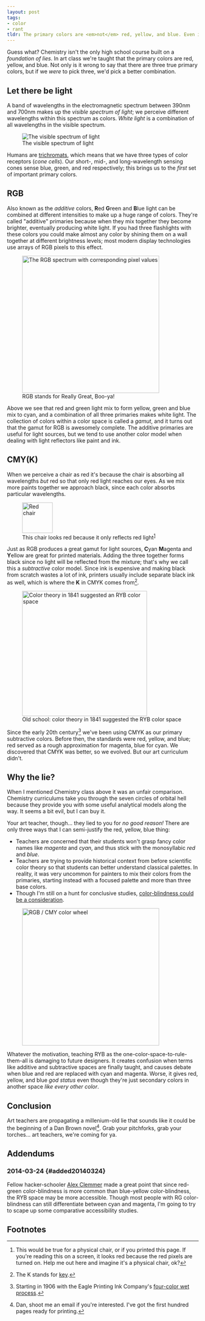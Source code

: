 ```yaml
---
layout: post
tags:
- color
- rant
tldr: The primary colors are <em>not</em> red, yellow, and blue. Even if they were, they wouldn't be the <em>only</em> primary colors.
---
```

Guess what? Chemistry isn't the only high school course built on a _foundation of lies_. In art class we're taught that the primary colors are red, yellow, and blue. Not only is it wrong to say that there are three true primary colors, but if we _were_ to pick three, we'd pick a better combination.

## Let there be light
A band of wavelengths in the electromagnetic spectrum between 390nm and 700nm makes up the _visible spectrum of light_; we perceive different wavelengths within this spectrum as colors. _White light_ is a combination of all wavelengths in the visible spectrum.

<figure>
  <img src="/images/visible-spectrum-xoptim.svg" alt="The visible spectrum of light">
  <figcaption>The visible spectrum of light</figcaption>
</figure>

Humans are [trichromats](http://en.wikipedia.org/wiki/Trichromacy), which means that we have three types of color receptors (_cone cells_). Our short-, mid-, and long-wavelength sensing cones sense blue, green, and red respectively; this brings us to the _first_ set of important primary colors.

## RGB
Also known as the _additive_ colors, **R**ed **G**reen and **B**lue light can be combined at different intensities to make up a huge range of colors. They're called "additive" primaries because when they mix together they become brighter, eventually producing white light. If you had three flashlights with these colors you could make almost any color by shining them on a wall together at different brightness levels; most modern display technologies use arrays of RGB pixels to this effect.

<figure>
  <img src="/images/rgb-pixel-color-wheel.svg" width="360px" alt="The RGB spectrum with corresponding pixel values">
  <figcaption>RGB stands for Really Great, Boo-ya!</figcaption>
</figure>

Above we see that red and green light mix to form yellow, green and blue mix to cyan, and a combination of all three primaries makes white light. The collection of colors within a color space is called a _gamut_, and it turns out that the gamut for RGB is awesomely complete. The additive primaries are useful for light sources, but we tend to use another color model when dealing with light reflectors like paint and ink.

## CMY(K)
When we perceive a chair as red it's because the chair is absorbing all wavelengths _but_ red so that only red light reaches our eyes. As we mix more paints together we approach black, since each color absorbs particular wavelengths.

<figure>
  <img src="/images/red-chair.svg" width="80px" alt="Red chair">
  <figcaption>This chair looks red because it only reflects red light<sup id="fnref:1"><a href="#fn:1" class="footnote">1</a></sup></figcaption>
</figure>

<span style="display:none">Dummy footnote generator[^1]</span>

Just as RGB produces a great gamut for light sources, **C**yan **M**agenta and **Y**ellow are great for printed materials. Adding the three together forms black since no light will be reflected from the mixture; that's why we call this a _subtractive_ color model. Since ink is expensive and making black from scratch wastes a lot of ink, printers usually include separate black ink as well, which is where the **K** in CMYK comes from[^2].

<figure>
  <img src="/images/1841-chromatography.png" width="328px" alt="Color theory in 1841 suggested an RYB color space">
  <figcaption>Old school: color theory in 1841 suggested the RYB color space</figcaption>
</figure>

Since the early 20th century[^3] we've been using CMYK as our primary subtractive colors. Before then, the standards were red, yellow, and blue; red served as a rough approximation for magenta, blue for cyan. We discovered that CMYK was better, so we evolved. But our art curriculum didn't.

## Why the lie?
When I mentioned Chemistry class above it was an unfair comparison. Chemistry curriculums take you through the seven circles of orbital hell because they provide you with some useful analytical models along the way. It seems a bit evil, but I can buy it.

Your art teacher, though... they lied to you for _no good reason!_ There are only three ways that I can semi-justify the red, yellow, blue thing:

- Teachers are concerned that their students won't grasp fancy color names like _magenta_ and _cyan_, and thus stick with the monosyllabic _red_ and _blue_.
- Teachers are trying to provide historical context from before scientific color theory so that students can better understand classical palettes. In reality, it was very uncommon for painters to mix their colors from the primaries, starting instead with a focused palette and more than three base colors.
- Though I'm still on a hunt for conclusive studies, [color-blindness could be a consideration](#added20140324).

<figure>
  <img src="/images/named-color-wheel.svg" width="360px" alt="RGB / CMY color wheel">
</figure>

Whatever the motivation, teaching RYB as the one-color-space-to-rule-them-all is damaging to future designers. It creates confusion when terms like additive and subtractive spaces are finally taught, and causes debate when blue and red are replaced with cyan and magenta. Worse, it gives red, yellow, and blue _god status_ even though they're just secondary colors in another space _like every other color_.

## Conclusion
Art teachers are propagating a millenium-old lie that sounds like it could be the beginning of a Dan Brown novel[^4]. Grab your pitchforks, grab your torches... art teachers, we're coming for ya.

## Addendums

### 2014-03-24 {#added20140324}
Fellow hacker-schooler [Alex Clemmer](http://www.nullspace.io/) made a great point that since red-green color-blindness is more common than blue-yellow color-blindness, the RYB space may be more accessible. Though most people with RG color-blindness can still differentiate between cyan and magenta, I'm going to try to scape up some comparative accessibility studies.

## Footnotes
[^1]: This would be true for a physical chair, or if you printed this page. If you're reading this on a screen, it looks red because the red pixels are turned on. Help me out here and imagine it's a physical chair, ok?
[^2]: The K stands for [key](http://en.wikipedia.org/wiki/Key_plate).
[^3]: Starting in 1906 with the Eagle Printing Ink Company's [four-color wet process](http://www.sunchemical.com/about/history/).
[^4]: Dan, shoot me an email if you're interested. I've got the first hundred pages ready for printing.
